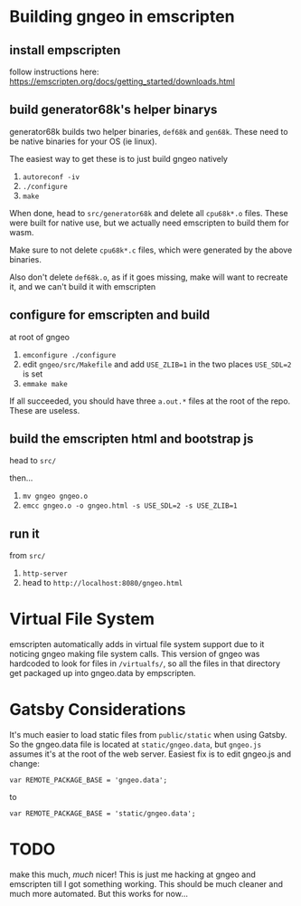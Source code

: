 # Building gngeo in emscripten

## install empscripten

follow instructions here: https://emscripten.org/docs/getting_started/downloads.html

## build generator68k's helper binarys

generator68k builds two helper binaries, `def68k` and `gen68k`. These need to be native binaries for your OS (ie linux).

The easiest way to get these is to just build gngeo natively

1. `autoreconf -iv`
2. `./configure`
3. `make`

When done, head to `src/generator68k` and delete all `cpu68k*.o` files. These were built for native use, but we actually need emscripten to build them for wasm.

Make sure to not delete `cpu68k*.c` files, which were generated by the above binaries.

Also don't delete `def68k.o`, as if it goes missing, make will want to recreate it, and we can't build it with emscripten

## configure for emscripten and build

at root of gngeo

1. `emconfigure ./configure`
2. edit `gngeo/src/Makefile` and add `USE_ZLIB=1` in the two places `USE_SDL=2` is set
3. `emmake make`

If all succeeded, you should have three `a.out.*` files at the root of the repo. These are useless.

## build the emscripten html and bootstrap js

head to `src/`

then...

1. `mv gngeo gngeo.o`
2. `emcc gngeo.o -o gngeo.html -s USE_SDL=2 -s USE_ZLIB=1`

## run it

from `src/`

1. `http-server`
2. head to `http://localhost:8080/gngeo.html`

# Virtual File System

emscripten automatically adds in virtual file system support due to it noticing gngeo making file system calls. This version of gngeo was hardcoded to look for files in `/virtualfs/`, so all the files in that directory get packaged up into gngeo.data by empscripten.

# Gatsby Considerations

It's much easier to load static files from `public/static` when using Gatsby. So the gngeo.data file is located at `static/gngeo.data`, but `gngeo.js` assumes it's at the root of the web server. Easiest fix is to edit gngeo.js and change:

`var REMOTE_PACKAGE_BASE = 'gngeo.data';`

to

`var REMOTE_PACKAGE_BASE = 'static/gngeo.data';`

# TODO

make this much, _much_ nicer! This is just me hacking at gngeo and emscripten till I got something working.
This should be much cleaner and much more automated. But this works for now...
